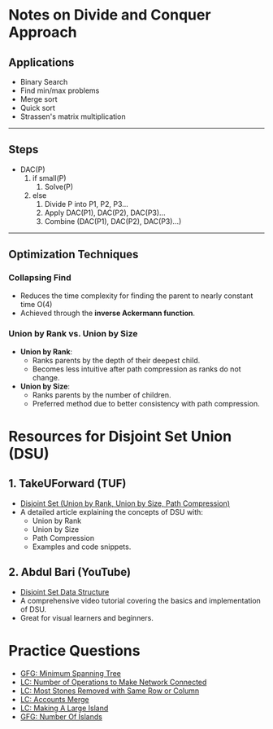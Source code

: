 # Notes on Divide and Conquer Approach
## Applications
- Binary Search
- Find min/max problems
- Merge sort
- Quick sort
- Strassen's matrix multiplication

---

## Steps

- DAC(P)
   1. if small(P)
      1. Solve(P)
   2. else
      1. Divide P into P1, P2, P3...
      2. Apply DAC(P1), DAC(P2), DAC(P3)...
      3. Combine (DAC(P1), DAC(P2), DAC(P3)...)

---

## Optimization Techniques

### Collapsing Find
- Reduces the time complexity for finding the parent to nearly constant time O(4)
- Achieved through the **inverse Ackermann function**.

### Union by Rank vs. Union by Size
- **Union by Rank**:
  - Ranks parents by the depth of their deepest child.
  - Becomes less intuitive after path compression as ranks do not change.
- **Union by Size**:
  - Ranks parents by the number of children.
  - Preferred method due to better consistency with path compression.

# Resources for Disjoint Set Union (DSU)

## 1. TakeUForward (TUF)
- [Disjoint Set (Union by Rank, Union by Size, Path Compression)](https://takeuforward.org/data-structure/disjoint-set-union-by-rank-union-by-size-path-compression-g-46/)  
- A detailed article explaining the concepts of DSU with:
  - Union by Rank
  - Union by Size
  - Path Compression
  - Examples and code snippets.

## 2. Abdul Bari (YouTube)
- [Disjoint Set Data Structure](https://youtu.be/wU6udHRIkcc?si=D7JSlRKqhCM3a7pc)  
- A comprehensive video tutorial covering the basics and implementation of DSU.
- Great for visual learners and beginners.

# Practice Questions
- [GFG: Minimum Spanning Tree](https://www.geeksforgeeks.org/problems/minimum-spanning-tree/1)
- [LC: Number of Operations to Make Network Connected](https://leetcode.com/problems/number-of-operations-to-make-network-connected/)
- [LC: Most Stones Removed with Same Row or Column](https://leetcode.com/problems/most-stones-removed-with-same-row-or-column/description/)
- [LC: Accounts Merge](https://leetcode.com/problems/accounts-merge/description/)
- [LC: Making A Large Island](https://leetcode.com/problems/making-a-large-island/description/)
- [GFG: Number Of Islands](https://www.geeksforgeeks.org/problems/number-of-islands/1?utm_source=youtube&utm_medium=collab_striver_ytdescription&utm_campaign=number-of-islands)